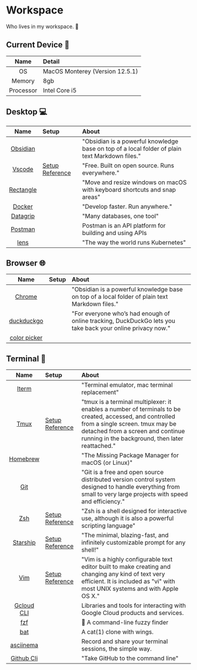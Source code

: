 # Workspace
Who lives in my workspace. :eyes:

## Current Device :watermelon:

|Name|Detail|
|:---:|:---|
| OS | MacOS Monterey (Version 12.5.1)|
| Memory | 8gb |
| Processor | Intel Core i5 |


## Desktop :computer:

|Name|Setup|About|
|:--:|:--|:--|
| [Obsidian](https://obsidian.md) | | "Obsidian is a powerful knowledge base on top of a local folder of plain text Markdown files." |
| [Vscode](https://code.visualstudio.com/) | [Setup Reference](vscode_setup.md) | "Free. Built on open source. Runs everywhere." |
| [Rectangle](https://github.com/rxhanson/Rectangle) | | "Move and resize windows on macOS with keyboard shortcuts and snap areas" |
| [Docker](https://www.docker.com/) | | "Develop faster. Run anywhere." |
| [Datagrip](https://www.jetbrains.com/datagrip/) | | "Many databases, one tool" |
| [Postman](https://www.postman.com/) | | Postman is an API platform for building and using APIs |
| [lens](https://k8slens.dev/) | | "The way the world runs Kubernetes" |


## Browser :globe_with_meridians:

|Name|Setup|About|
|:--:|:--|:--|
| [Chrome](https://www.google.com/chrome) | | "Obsidian is a powerful knowledge base on top of a local folder of plain text Markdown files." |
| [duckduckgo](https://duckduckgo.com/about) | | "For everyone who’s had enough of online tracking, DuckDuckGo lets you take back your online privacy now." |
| [color picker](https://chrome.google.com/webstore/detail/color-picker/oghcfpacbadjkebhegcollgfhhjkalep) | | |


## Terminal :sunrise_over_mountains:

|Name|Setup|About|
|:--:|:--|:--|
| [Iterm](https://iterm2.com) | | "Terminal emulator, mac terminal replacement" |
| [Tmux](https://github.com/tmux/tmux) | [Setup Reference](tmux_setup.md) | "tmux is a terminal multiplexer: it enables a number of terminals to be created, accessed, and controlled from a single screen. tmux may be detached from a screen and continue running in the background, then later reattached." |
|[Homebrew](https://brew.sh/)||"The Missing Package Manager for macOS (or Linux)"|
|[Git](https://git-scm.com/) ||"Git is a free and open source distributed version control system designed to handle everything from small to very large projects with speed and efficiency."|
|[Zsh](https://www.zsh.org/)|[Setup Reference](zsh_setup.md)|"Zsh is a shell designed for interactive use, although it is also a powerful scripting language"|
|[Starship](https://starship.rs/)|[Setup Reference](starship_setup.md)|"The minimal, blazing-fast, and infinitely customizable prompt for any shell!"|
|[Vim](https://www.vim.org/)|[Setup Reference](vim_setup.sh)|"Vim is a highly configurable text editor built to make creating and changing any kind of text very efficient. It is included as "vi" with most UNIX systems and with Apple OS X."|
|[Gcloud CLI](https://cloud.google.com/sdk/docs/install)||Libraries and tools for interacting with Google Cloud products and services.|
|[fzf](https://github.com/junegunn/fzf)||🌸 A command-line fuzzy finder|
|[bat](https://github.com/sharkdp/bat)||A cat(1) clone with wings.|
|[asciinema](https://asciinema.org/)| | Record and share your terminal sessions, the simple way. |
|[Github Cli](https://cli.github.com/)|| "Take GitHub to the command line" |

